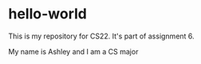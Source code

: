 # hello-world
This is my repository for CS22. It's part of assignment 6.

My name is Ashley and I am a CS major
